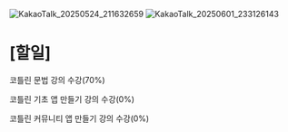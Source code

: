 ![KakaoTalk_20250524_211632659](https://github.com/user-attachments/assets/20f343d5-705e-4689-87b6-ba43e3af1855)
![KakaoTalk_20250601_233126143](https://github.com/user-attachments/assets/86d7bf08-4376-47c8-a87a-acab7a404395)



# [할일]

코틀린 문법 강의 수강(70%)

코틀린 기초 앱 만들기 강의 수강(0%)

코틀린 커뮤니티 앱 만들기 강의 수강(0%)



